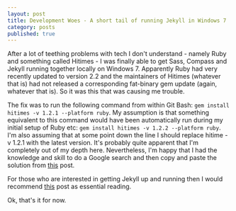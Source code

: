 ```yaml
---
layout: post
title: Development Woes - A short tail of running Jekyll in Windows 7
category: posts
published: true
---
```

After a lot of teething problems with tech I don't understand - namely Ruby and something called Hitimes - I was finally able to get Sass, Compass and Jekyll running together locally on Windows 7. Apparently Ruby had very recently updated to version 2.2 and the maintainers of Hitimes (whatever that is) had not released a corresponding fat-binary gem update (again, whatever that is). So it was this that was causing me trouble.

The fix was to run the following command from within Git Bash: `gem install hitimes -v 1.2.1 --platform ruby`. My assumption is that something equivalent to this command would have been automatically run during my initial setup of Ruby etc: `gem install hitimes -v 1.2.2 --platform ruby`. I'm also assuming that at some point down the line I should replace hitime -v 1.2.1 with the latest version. It's probably quite apparent that I'm completely out of my depth here. Nevertheless, I'm happy that I had the knowledge and skill to do a Google search and then copy and paste the solution from <a href="http://stackoverflow.com/questions/28985481/hitimes-require-error-when-running-jekyll-serve-on-windows-8-1/" target="_blank">this</a> post.

For those who are interested in getting Jekyll up and running then I would recommend <a href="http://www.smashingmagazine.com/2014/08/01/build-blog-jekyll-github-pages/" target="_blank">this</a> post as essential reading.

Ok, that's it for now.
